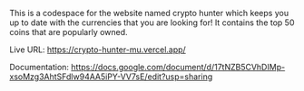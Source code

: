 This is a codespace for the website named crypto hunter which keeps you up to date with the currencies that you are looking for! It contains the top 50 coins that are popularly owned.


Live URL: https://crypto-hunter-mu.vercel.app/

Documentation: https://docs.google.com/document/d/17tNZB5CVhDIMp-xsoMzg3AhtSFdlw94AA5iPY-VV7sE/edit?usp=sharing
